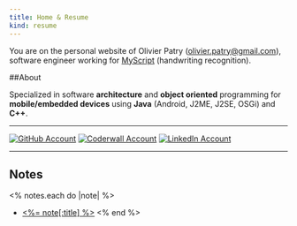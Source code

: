 ```yaml
---
title: Home & Resume
kind: resume
---
```

You are on the personal website of Olivier Patry (<olivier.patry@gmail.com>), software engineer working for [MyScript](http://dev.myscript.com/) (handwriting recognition).

##About

Specialized in software **architecture** and **object oriented** programming for **mobile/embedded devices** using
**Java** (Android, J2ME, J2SE, OSGi) and **C++**.

----

[![GitHub Account](/assets/images/GitHub-Mark-32px.png)](https://github.com/opatry)
[![Coderwall Account](/assets/images/coderwall-twitter-logo.png)](https://coderwall.com/opatry)
[![LinkedIn Account](/assets/images/InBug-30px-R.png)](https://www.linkedin.com/profile/view?id=209972497)

----

## Notes
<% notes.each do |note| %>
* [<%= note[:title] %>](<%= note.path %>)
<% end %>